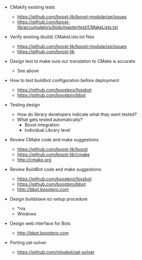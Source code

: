* CMakify existing tests
  * https://github.com/boost-lib/boost-modularize/issues  
  * https://github.com/boost-lib/accumulators/blob/master/test/CMakeLists.txt
   
* Verify existing (build) CMakeLists.txt files
  * https://github.com/boost-lib/boost-modularize/issues
  * https://github.com/boost-lib
   
* Design test to make sure our translation to CMake is accurate
  * See above

* How to test buildbot configuration before deployment
  * https://github.com/boostpro/fossbot
  * https://github.com/boostpro/bbot

* Testing design
  * How do library developers indicate what they want tested?
  * What gets tested automatically?
    * Boost Integration
    * Individual Library level
    
* Review CMake code and make suggestions
  * https://github.com/boost-lib/boost
  * https://github.com/boost-lib/cmake
  * http://cmake.org

   
* Review BuildBot code and make suggestions
  * https://github.com/boostpro/fossbot
  * https://github.com/boostpro/bbot
  * http://bbot.boostpro.com
  
* Design buildslave ez-setup procedure
  * *nix
  * Windows

* Design web interface for Bots
  * http://bbot.boostpro.com
   
* Porting sat-solver
  * https://github.com/mloskot/sat-solver
   
